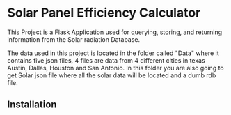 # Solar Panel Efficiency Calculator 
 
 
This Project is a Flask Application used for querying, storing, and returning information from the Solar radiation Database. 

The data used in this project is located in the folder called "Data" where it contains five json files, 4 files are data from 4 different cities in texas Austin, Dallas, Houston and San Antonio. In this folder you are also going to get Solar json file where all the solar data will be located and a dumb rdb file.

## Installation

